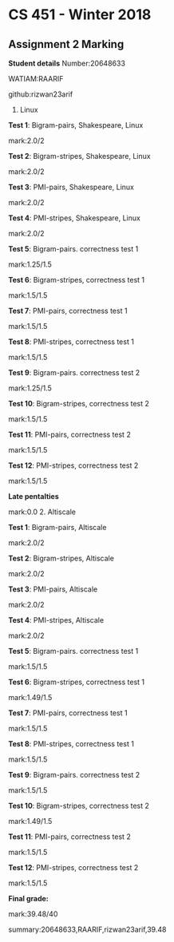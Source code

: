 # CS 451 - Winter 2018
## Assignment 2 Marking
**Student details**
Number:20648633

WATIAM:RAARIF

github:rizwan23arif

1. Linux 

**Test 1**: Bigram-pairs, Shakespeare, Linux

mark:2.0/2

**Test 2**: Bigram-stripes, Shakespeare, Linux

mark:2.0/2

**Test 3**: PMI-pairs, Shakespeare, Linux

mark:2.0/2

**Test 4**: PMI-stripes, Shakespeare, Linux

mark:2.0/2

**Test 5**: Bigram-pairs. correctness test 1 

mark:1.25/1.5

**Test 6**: Bigram-stripes, correctness test 1

mark:1.5/1.5

**Test 7**: PMI-pairs, correctness test 1

mark:1.5/1.5

**Test 8**: PMI-stripes, correctness test 1

mark:1.5/1.5

**Test 9**: Bigram-pairs. correctness test 2 

mark:1.25/1.5

**Test 10**: Bigram-stripes, correctness test 2

mark:1.5/1.5

**Test 11**: PMI-pairs, correctness test 2

mark:1.5/1.5

**Test 12**: PMI-stripes, correctness test 2

mark:1.5/1.5

**Late pentalties**

mark:0.0
2. Altiscale  

**Test 1**: Bigram-pairs, Altiscale

mark:2.0/2

**Test 2**: Bigram-stripes, Altiscale

mark:2.0/2

**Test 3**: PMI-pairs, Altiscale

mark:2.0/2

**Test 4**: PMI-stripes, Altiscale

mark:2.0/2

**Test 5**: Bigram-pairs. correctness test 1 

mark:1.5/1.5

**Test 6**: Bigram-stripes, correctness test 1

mark:1.49/1.5

**Test 7**: PMI-pairs, correctness test 1

mark:1.5/1.5

**Test 8**: PMI-stripes, correctness test 1

mark:1.5/1.5

**Test 9**: Bigram-pairs. correctness test 2 

mark:1.5/1.5

**Test 10**: Bigram-stripes, correctness test 2

mark:1.49/1.5

**Test 11**: PMI-pairs, correctness test 2

mark:1.5/1.5

**Test 12**: PMI-stripes, correctness test 2

mark:1.5/1.5

**Final grade:**

mark:39.48/40

summary:20648633,RAARIF,rizwan23arif,39.48

